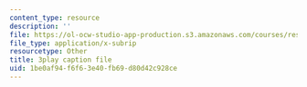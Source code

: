 ```yaml
---
content_type: resource
description: ''
file: https://ol-ocw-studio-app-production.s3.amazonaws.com/courses/res-6-012-introduction-to-probability-spring-2018/1be0af94f6f63e40fb69d80d42c928ce_QXKgTPR_8wk.srt
file_type: application/x-subrip
resourcetype: Other
title: 3play caption file
uid: 1be0af94-f6f6-3e40-fb69-d80d42c928ce
---
```

